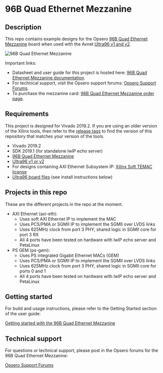 # 96B Quad Ethernet Mezzanine

## Description

This repo contains example designs for the Opsero 
[96B Quad Ethernet Mezzanine](https://docs.ethernet96.com "96B Quad Ethernet Mezzanine") board when used with the 
Avnet [Ultra96 v1 and v2](http://zedboard.org/product/ultra96 "Ultra96 v1 and v2").

![96B Quad Ethernet Mezzanine](https://opsero.com/wp-content/uploads/2019/01/96b-quad-ethernet-mezzanine-med-3.jpg "96B Quad Ethernet Mezzanine")

Important links:
* Datasheet and user guide for this project is hosted here: [96B Quad Ethernet Mezzanine documentation](https://docs.ethernet96.com "96B Quad Ethernet Mezzanine docs").
* For technical support, visit the Opsero support forums: [Opsero Support Forums](https://opsero.com/forums "Opsero Support Forums").
* To purchase the mezzanine card: [96B Quad Ethernet Mezzanine order page](https://opsero.com/product/96b-quad-ethernet-mezzanine "96B Quad Ethernet Mezzanine order page").

## Requirements

This project is designed for Vivado 2019.2. If you are using an older version of the 
Xilinx tools, then refer to the [release tags](https://github.com/fpgadeveloper/ethernet96/releases "releases")
to find the version of this repository that matches your version of the tools.

* Vivado 2019.2
* SDK 2019.1 (for standalone lwIP echo server)
* [96B Quad Ethernet Mezzanine](https://opsero.com/product/96b-quad-ethernet-mezzanine "96B Quad Ethernet Mezzanine")
* [Ultra96 v1 or v2](https://www.96boards.org/product/ultra96/ "Ultra96")
* For designs containing AXI Ethernet Subsystem IP: [Xilinx Soft TEMAC license](http://ethernetfmc.com/getting-a-license-for-the-xilinx-tri-mode-ethernet-mac/ "Xilinx Soft TEMAC license")
* [Ultra96 board files](https://github.com/Avnet/bdf "Ultra96 board files") (see install instructions below)

## Projects in this repo

These are the different projects in the repo at the moment.

* AXI Ethernet (axi-eth):
  * Uses soft AXI Ethernet IP to implement the MAC
  * Uses PCS/PMA or SGMII IP to implement the SGMII over LVDS links
  * Uses 625MHz clock from port 3 PHY, shared logic in SGMII core for port 3 RX
  * All 4 ports have been tested on hardware with lwIP echo server and PetaLinux
* PS GEM (ps-gem):
  * Uses PS integrated Gigabit Ethernet MACs (GEM)
  * Uses PCS/PMA or SGMII IP to implement the SGMII over LVDS links
  * Uses 625MHz clock from port 3 PHY, shared logic in SGMII core for ports 0 and 1
  * All 4 ports have been tested on hardware with lwIP echo server and PetaLinux

## Getting started

For build and usage instructions, please refer to the Getting Started section of the user guide:

[Getting started with the 96B Quad Ethernet Mezzanine](https://docs.ethernet96.com/en/latest/getting_started.html "Getting started")

## Technical support

For questions or technical support, please post in the Opsero forums for the 96B Quad Ethernet Mezzanine:

[Opsero Support Forums](https://opsero.com/forums "Opsero Support Forums")

